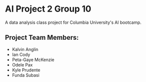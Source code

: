 # AI Project 2 Group 10
A data analysis class project for Columbia University's AI bootcamp.

## Project Team Members:
* Kalvin Anglin
* Ian Cody
* Peta-Gaye McKenzie
* Odele Pax
* Kyle Prudente
* Funda Subasi
